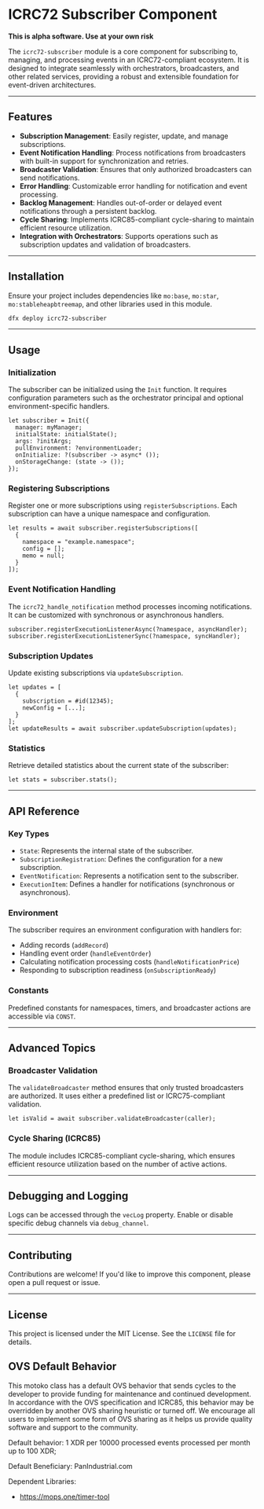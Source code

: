 # ICRC72 Subscriber Component

**This is alpha software. Use at your own risk**

The `icrc72-subscriber` module is a core component for subscribing to, managing, and processing events in an ICRC72-compliant ecosystem. It is designed to integrate seamlessly with orchestrators, broadcasters, and other related services, providing a robust and extensible foundation for event-driven architectures.

---

## Features

- **Subscription Management**: Easily register, update, and manage subscriptions.
- **Event Notification Handling**: Process notifications from broadcasters with built-in support for synchronization and retries.
- **Broadcaster Validation**: Ensures that only authorized broadcasters can send notifications.
- **Error Handling**: Customizable error handling for notification and event processing.
- **Backlog Management**: Handles out-of-order or delayed event notifications through a persistent backlog.
- **Cycle Sharing**: Implements ICRC85-compliant cycle-sharing to maintain efficient resource utilization.
- **Integration with Orchestrators**: Supports operations such as subscription updates and validation of broadcasters.

---

## Installation

Ensure your project includes dependencies like `mo:base`, `mo:star`, `mo:stableheapbtreemap`, and other libraries used in this module.

```bash
dfx deploy icrc72-subscriber
```

---

## Usage

### Initialization

The subscriber can be initialized using the `Init` function. It requires configuration parameters such as the orchestrator principal and optional environment-specific handlers.

```motoko
let subscriber = Init({
  manager: myManager;
  initialState: initialState();
  args: ?initArgs;
  pullEnvironment: ?environmentLoader;
  onInitialize: ?(subscriber -> async* ());
  onStorageChange: (state -> ());
});
```

### Registering Subscriptions

Register one or more subscriptions using `registerSubscriptions`. Each subscription can have a unique namespace and configuration.

```motoko
let results = await subscriber.registerSubscriptions([
  {
    namespace = "example.namespace";
    config = [];
    memo = null;
  }
]);
```

### Event Notification Handling

The `icrc72_handle_notification` method processes incoming notifications. It can be customized with synchronous or asynchronous handlers.

```motoko
subscriber.registerExecutionListenerAsync(?namespace, asyncHandler);
subscriber.registerExecutionListenerSync(?namespace, syncHandler);
```

### Subscription Updates

Update existing subscriptions via `updateSubscription`.

```motoko
let updates = [
  {
    subscription = #id(12345); 
    newConfig = [...];
  }
];
let updateResults = await subscriber.updateSubscription(updates);
```

### Statistics

Retrieve detailed statistics about the current state of the subscriber:

```motoko
let stats = subscriber.stats();
```

---

## API Reference

### Key Types

- `State`: Represents the internal state of the subscriber.
- `SubscriptionRegistration`: Defines the configuration for a new subscription.
- `EventNotification`: Represents a notification sent to the subscriber.
- `ExecutionItem`: Defines a handler for notifications (synchronous or asynchronous).

### Environment

The subscriber requires an environment configuration with handlers for:

- Adding records (`addRecord`)
- Handling event order (`handleEventOrder`)
- Calculating notification processing costs (`handleNotificationPrice`)
- Responding to subscription readiness (`onSubscriptionReady`)

### Constants

Predefined constants for namespaces, timers, and broadcaster actions are accessible via `CONST`.

---

## Advanced Topics

### Broadcaster Validation

The `validateBroadcaster` method ensures that only trusted broadcasters are authorized. It uses either a predefined list or ICRC75-compliant validation.

```motoko
let isValid = await subscriber.validateBroadcaster(caller);
```

### Cycle Sharing (ICRC85)

The module includes ICRC85-compliant cycle-sharing, which ensures efficient resource utilization based on the number of active actions.

---

## Debugging and Logging

Logs can be accessed through the `vecLog` property. Enable or disable specific debug channels via `debug_channel`.

---

## Contributing

Contributions are welcome! If you'd like to improve this component, please open a pull request or issue.

---

## License

This project is licensed under the MIT License. See the `LICENSE` file for details.

## OVS Default Behavior

This motoko class has a default OVS behavior that sends cycles to the developer to provide funding for maintenance and continued development. In accordance with the OVS specification and ICRC85, this behavior may be overridden by another OVS sharing heuristic or turned off. We encourage all users to implement some form of OVS sharing as it helps us provide quality software and support to the community.

Default behavior: 1 XDR per 10000 processed events processed per month up to 100 XDR;

Default Beneficiary: PanIndustrial.com

Dependent Libraries: 
 - https://mops.one/timer-tool